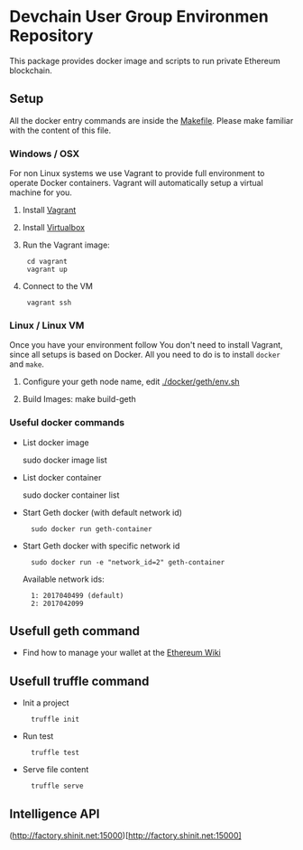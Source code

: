 
# Devchain User Group Environmen Repository

This package provides docker image and scripts to run private Ethereum blockchain.

## Setup

All the docker entry commands are inside the [Makefile](https://github.com/DevchainUserGroup/environment/blob/reorganization/Makefile). Please make familiar with the content of this file.

### Windows / OSX

For non Linux systems we use Vagrant to provide  full environment to operate Docker containers.
Vagrant will automatically setup a virtual machine for you.

1. Install [Vagrant](https://www.vagrantup.com/downloads)
1. Install [Virtualbox](https://www.virtualbox.org/wiki/Downloads)
1. Run the Vagrant image:

		cd vagrant
		vagrant up

1. Connect to the VM

		vagrant ssh



### Linux / Linux VM

Once you have your environment follow
You don't need to install Vagrant, since all setups is based on Docker. All you need to do is to install `docker` and `make`.

1. Configure your geth node name, edit [./docker/geth/env.sh](./docker/geth/env.sh)

2. Build Images:
		make build-geth



### Useful docker commands

+ List docker image

	sudo docker image list

+ List docker container

	sudo docker container list

+ Start Geth docker (with default network id)

		sudo docker run geth-container

+ Start Geth docker with specific network id

		sudo docker run -e "network_id=2" geth-container

	Available network ids:

		1: 2017040499 (default)
		2: 2017042099

## Usefull geth command

+ Find how to manage your wallet at the [Ethereum Wiki](https://github.com/ethereum/go-ethereum/wiki/Managing-your-accounts)


## Usefull truffle command

+ Init a project

		truffle init

+ Run test

		truffle test

+ Serve file content

		truffle serve


## Intelligence API

(http://factory.shinit.net:15000)[http://factory.shinit.net:15000]
